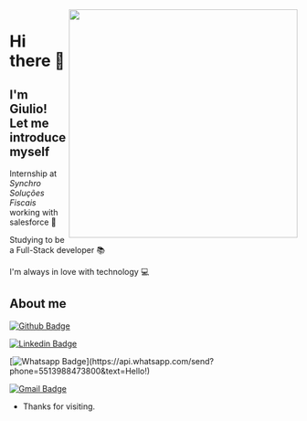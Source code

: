 <img align="right" width="400" height="400" src="https://giphy.com/gifs/IevWc3iH9FiI7yMItd/html5">

# Hi there 👋
## I'm Giulio! Let me introduce myself

Internship at *Synchro Soluções Fiscais* working with salesforce 👔

Studying to be a Full-Stack developer 📚

I'm always in love with technology 💻

## About me 
[![Github Badge](https://img.shields.io/badge/-Github-000?style=flat-square&logo=Github&logoColor=white&link=https://github.com/GiulioBernardi)](https://github.com/GiulioBernardi)

[![Linkedin Badge](https://img.shields.io/badge/-LinkedIn-blue?style=flat-square&logo=Linkedin&logoColor=white&link=https://www.linkedin.com/in/giulio-bernardi-ti/)](https://www.linkedin.com/in/giulio-bernardi-ti/)

[![Whatsapp Badge](https://img.shields.io/badge/-Whatsapp-4CA143?style=flat-square&labelColor=4CA143&logo=whatsapp&logoColor=white&link=https://api.whatsapp.com/send?phone=55u_telefone_5513988473800&text=Hello!)](https://api.whatsapp.com/send?phone=5513988473800&text=Hello!)

[![Gmail Badge](https://img.shields.io/badge/-Gmail-c14438?style=flat-square&logo=Gmail&logoColor=white&link=mailto:giulioccbernardi@gmail.com)](mailto:giulioccbernardi@gmail.com)
 
- Thanks for visiting. 
 




<!--
**GiulioBernardi/GiulioBernardi** is a ✨ _special_ ✨ repository because its `README.md` (this file) appears on your GitHub profile.

Here are some ideas to get you started:

- 🔭 I’m currently working on ...
- 🌱 I’m currently learning ...
- 👯 I’m looking to collaborate on ...
- 🤔 I’m looking for help with ...
- 💬 Ask me about ...
- 📫 How to reach me: ...
- 😄 Pronouns: ...
- ⚡ Fun fact: ...
-->
